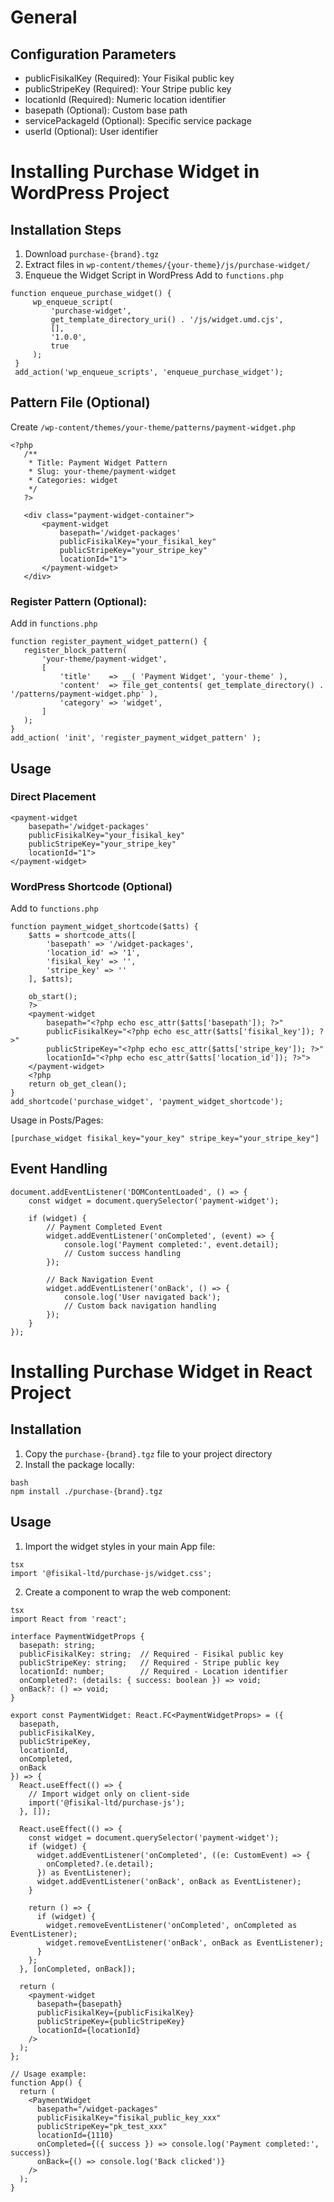 # General
## Configuration Parameters
- publicFisikalKey (Required): Your Fisikal public key
- publicStripeKey (Required): Your Stripe public key
- locationId (Required): Numeric location identifier
- basepath (Optional): Custom base path
- servicePackageId (Optional): Specific service package
- userId (Optional): User identifier

# Installing Purchase Widget in WordPress Project

## Installation Steps
1. Download `purchase-{brand}.tgz`
2. Extract files in `wp-content/themes/{your-theme}/js/purchase-widget/`
3. Enqueue the Widget Script in WordPress
Add to `functions.php`
```
function enqueue_purchase_widget() {
     wp_enqueue_script(
         'purchase-widget', 
         get_template_directory_uri() . '/js/widget.umd.cjs', 
         [], 
         '1.0.0', 
         true
     );
 }
 add_action('wp_enqueue_scripts', 'enqueue_purchase_widget');
```

## Pattern File (Optional)
Create `/wp-content/themes/your-theme/patterns/payment-widget.php`

```
<?php
   /**
    * Title: Payment Widget Pattern
    * Slug: your-theme/payment-widget
    * Categories: widget
    */
   ?>

   <div class="payment-widget-container">
       <payment-widget 
           basepath='/widget-packages'
           publicFisikalKey="your_fisikal_key"
           publicStripeKey="your_stripe_key" 
           locationId="1">
       </payment-widget>
   </div>
```

### Register Pattern (Optional):
Add in `functions.php`
```
function register_payment_widget_pattern() {
   register_block_pattern(
       'your-theme/payment-widget',
       [
           'title'    => __( 'Payment Widget', 'your-theme' ),
           'content'  => file_get_contents( get_template_directory() . '/patterns/payment-widget.php' ),
           'category' => 'widget',
       ]
   );
}
add_action( 'init', 'register_payment_widget_pattern' );
```

## Usage
### Direct Placement
```
<payment-widget 
    basepath='/widget-packages'
    publicFisikalKey="your_fisikal_key"
    publicStripeKey="your_stripe_key" 
    locationId="1">
</payment-widget>
```

### WordPress Shortcode (Optional)
Add to `functions.php`
```
function payment_widget_shortcode($atts) {
    $atts = shortcode_atts([
        'basepath' => '/widget-packages',
        'location_id' => '1',
        'fisikal_key' => '',
        'stripe_key' => ''
    ], $atts);

    ob_start();
    ?>
    <payment-widget 
        basepath="<?php echo esc_attr($atts['basepath']); ?>"
        publicFisikalKey="<?php echo esc_attr($atts['fisikal_key']); ?>"
        publicStripeKey="<?php echo esc_attr($atts['stripe_key']); ?>" 
        locationId="<?php echo esc_attr($atts['location_id']); ?>">
    </payment-widget>
    <?php
    return ob_get_clean();
}
add_shortcode('purchase_widget', 'payment_widget_shortcode');
```
Usage in Posts/Pages:
```
[purchase_widget fisikal_key="your_key" stripe_key="your_stripe_key"]
```

## Event Handling
```
document.addEventListener('DOMContentLoaded', () => {
    const widget = document.querySelector('payment-widget');

    if (widget) {
        // Payment Completed Event
        widget.addEventListener('onCompleted', (event) => {
            console.log('Payment completed:', event.detail);
            // Custom success handling
        });

        // Back Navigation Event
        widget.addEventListener('onBack', () => {
            console.log('User navigated back');
            // Custom back navigation handling
        });
    }
});
```


# Installing Purchase Widget in React Project

## Installation

1. Copy the `purchase-{brand}.tgz` file to your project directory
2. Install the package locally:
```
bash
npm install ./purchase-{brand}.tgz
```

## Usage

1. Import the widget styles in your main App file:
```
tsx
import '@fisikal-ltd/purchase-js/widget.css';
```

2. Create a component to wrap the web component:
```
tsx
import React from 'react';

interface PaymentWidgetProps {
  basepath: string;
  publicFisikalKey: string;  // Required - Fisikal public key
  publicStripeKey: string;   // Required - Stripe public key
  locationId: number;        // Required - Location identifier
  onCompleted?: (details: { success: boolean }) => void;
  onBack?: () => void;
}

export const PaymentWidget: React.FC<PaymentWidgetProps> = ({
  basepath,
  publicFisikalKey,
  publicStripeKey,
  locationId,
  onCompleted,
  onBack
}) => {
  React.useEffect(() => {
    // Import widget only on client-side
    import('@fisikal-ltd/purchase-js');
  }, []);

  React.useEffect(() => {
    const widget = document.querySelector('payment-widget');
    if (widget) {
      widget.addEventListener('onCompleted', ((e: CustomEvent) => {
        onCompleted?.(e.detail);
      }) as EventListener);
      widget.addEventListener('onBack', onBack as EventListener);
    }

    return () => {
      if (widget) {
        widget.removeEventListener('onCompleted', onCompleted as EventListener);
        widget.removeEventListener('onBack', onBack as EventListener);
      }
    };
  }, [onCompleted, onBack]);

  return (
    <payment-widget
      basepath={basepath}
      publicFisikalKey={publicFisikalKey}
      publicStripeKey={publicStripeKey}
      locationId={locationId}
    />
  );
};

// Usage example:
function App() {
  return (
    <PaymentWidget
      basepath="/widget-packages"
      publicFisikalKey="fisikal_public_key_xxx"
      publicStripeKey="pk_test_xxx"
      locationId={1110}
      onCompleted={({ success }) => console.log('Payment completed:', success)}
      onBack={() => console.log('Back clicked')}
    />
  );
}
````
